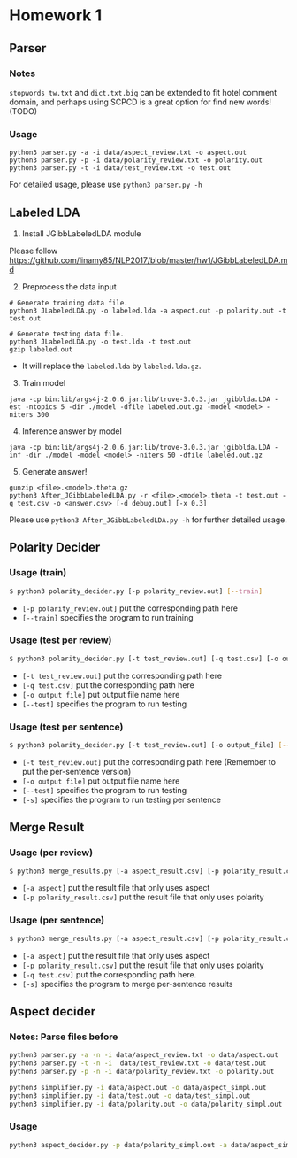 # Homework 1


## Parser

### Notes

`stopwords_tw.txt` and `dict.txt.big` can be extended to fit hotel comment domain,
and perhaps using SCPCD is a great option for find new words! (TODO)

### Usage

```
python3 parser.py -a -i data/aspect_review.txt -o aspect.out
python3 parser.py -p -i data/polarity_review.txt -o polarity.out
python3 parser.py -t -i data/test_review.txt -o test.out
```

For detailed usage, please use `python3 parser.py -h`


## Labeled LDA

1. Install JGibbLabeledLDA module

Please follow https://github.com/linamy85/NLP2017/blob/master/hw1/JGibbLabeledLDA.md

2. Preprocess the data input

```
# Generate training data file.
python3 JLabeledLDA.py -o labeled.lda -a aspect.out -p polarity.out -t test.out

# Generate testing data file.
python3 JLabeledLDA.py -o test.lda -t test.out
gzip labeled.out
```

* It will replace the `labeled.lda` by `labeled.lda.gz`.

3. Train model

```
java -cp bin:lib/args4j-2.0.6.jar:lib/trove-3.0.3.jar jgibblda.LDA -est -ntopics 5 -dir ./model -dfile labeled.out.gz -model <model> -niters 300
```

4. Inference answer by model

```
java -cp bin:lib/args4j-2.0.6.jar:lib/trove-3.0.3.jar jgibblda.LDA -inf -dir ./model -model <model> -niters 50 -dfile labeled.out.gz
```

5. Generate answer!

```
gunzip <file>.<model>.theta.gz
python3 After_JGibbLabeledLDA.py -r <file>.<model>.theta -t test.out -q test.csv -o <answer.csv> [-d debug.out] [-x 0.3]
```

Please use `python3 After_JGibbLabeledLDA.py -h` for further detailed usage.


## Polarity Decider

### Usage (train)

```bash
$ python3 polarity_decider.py [-p polarity_review.out] [--train]
```

* `[-p polarity_review.out]` put the corresponding path here
* `[--train]` specifies the program to run training

### Usage (test per review)

```bash
$ python3 polarity_decider.py [-t test_review.out] [-q test.csv] [-o output_file] [--test]
```

* `[-t test_review.out]` put the corresponding path here
* `[-q test.csv]` put the corresponding path here
* `[-o output file]` put output file name here
* `[--test]` specifies the program to run testing

### Usage (test per sentence)

```bash
$ python3 polarity_decider.py [-t test_review.out] [-o output_file] [--test] [-s]
```

* `[-t test_review.out]` put the corresponding path here (Remember to put the per-sentence version)
* `[-o output file]` put output file name here
* `[--test]` specifies the program to run testing
* `[-s]` specifies the program to run testing per sentence


## Merge Result

### Usage (per review)

```bash
$ python3 merge_results.py [-a aspect_result.csv] [-p polarity_result.csv]
```

* `[-a aspect]` put the result file that only uses aspect
* `[-p polarity_result.csv]` put the result file that only uses polarity

### Usage (per sentence)

```bash
$ python3 merge_results.py [-a aspect_result.csv] [-p polarity_result.csv] [-q test.csv] [-s]
```

* `[-a aspect]` put the result file that only uses aspect
* `[-p polarity_result.csv]` put the result file that only uses polarity
* `[-q test.csv]` put the corresponding path here.
* `[-s]` specifies the program to merge per-sentence results


## Aspect decider

### Notes: Parse files before
```bash
python3 parser.py -a -n -i data/aspect_review.txt -o data/aspect.out
python3 parser.py -t -n -i  data/test_review.txt -o data/test.out
python3 parser.py -p -n -i data/polarity_review.txt -o polarity.out

python3 simplifier.py -i data/aspect.out -o data/aspect_simpl.out
python3 simplifier.py -i data/test.out -o data/test_simpl.out
python3 simplifier.py -i data/polarity.out -o data/polarity_simpl.out
```

### Usage

```bash
python3 aspect_decider.py -p data/polarity_simpl.out -a data/aspect_simpl.out -t data/test_simpl.out -q data/test.csv -o Aspect_per_sentence.csv -d 0.57
```
